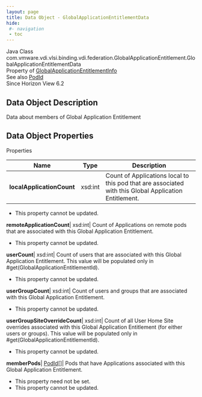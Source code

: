 ```yaml
---
layout: page
title: Data Object - GlobalApplicationEntitlementData
hide:
 #- navigation
 - toc
---
```






Java Class
    com.vmware.vdi.vlsi.binding.vdi.federation.GlobalApplicationEntitlement.GlobalApplicationEntitlementData  
Property of
     [GlobalApplicationEntitlementInfo](vdi.federation.GlobalApplicationEntitlement.GlobalApplicationEntitlementInfo.md#field_detail)  
See also
     [PodId](vdi.entity.PodId.md)  
Since 
    Horizon View 6.2

## Data Object Description 

Data about members of Global Application Entitlement 

## Data Object Properties

Properties

Name |  Type |  Description   
---|---|---  
**localApplicationCount**|  xsd:int|  Count of Applications local to this pod that are associated with this Global Application Entitlement.   


* This property cannot be updated.

  
**remoteApplicationCount**|  xsd:int|  Count of Applications on remote pods that are associated with this Global Application Entitlement.   


* This property cannot be updated.

  
**userCount**|  xsd:int|  Count of users that are associated with this Global Application Entitlement. This value will be populated only in #get(GlobalApplicationEntitlementId).   


* This property cannot be updated.

  
**userGroupCount**|  xsd:int|  Count of users and groups that are associated with this Global Application Entitlement.   


* This property cannot be updated.

  
**userGroupSiteOverrideCount**|  xsd:int|  Count of all User Home Site overrides associated with this Global Application Entitlement (for either users or groups). This value will be populated only in #get(GlobalApplicationEntitlementId).   


* This property cannot be updated.

  
**memberPods**| [PodId[]](vdi.entity.PodId.md)|  Pods that have Applications associated with this Global Application Entitlement.   


* This property need not be set.
* This property cannot be updated.

  
  
  
   
  
  

